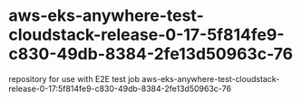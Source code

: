 # aws-eks-anywhere-test-cloudstack-release-0-17-5f814fe9-c830-49db-8384-2fe13d50963c-76
repository for use with E2E test job aws-eks-anywhere-test-cloudstack-release-0-17:5f814fe9-c830-49db-8384-2fe13d50963c-76
